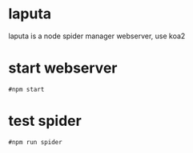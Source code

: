 # laputa
laputa is a node spider manager webserver, use koa2

# start webserver
    #npm start
# test spider
    #npm run spider
